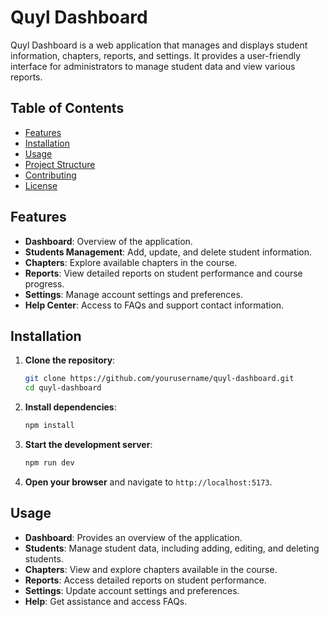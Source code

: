 # Quyl Dashboard

Quyl Dashboard is a web application that manages and displays student information, chapters, reports, and settings. It provides a user-friendly interface for administrators to manage student data and view various reports.

## Table of Contents

- [Features](#features)
- [Installation](#installation)
- [Usage](#usage)
- [Project Structure](#project-structure)
- [Contributing](#contributing)
- [License](#license)

## Features

- **Dashboard**: Overview of the application.
- **Students Management**: Add, update, and delete student information.
- **Chapters**: Explore available chapters in the course.
- **Reports**: View detailed reports on student performance and course progress.
- **Settings**: Manage account settings and preferences.
- **Help Center**: Access to FAQs and support contact information.

## Installation

1. **Clone the repository**:
   ```bash
   git clone https://github.com/yourusername/quyl-dashboard.git
   cd quyl-dashboard
   ```

2. **Install dependencies**:
   ```bash
   npm install
   ```

3. **Start the development server**:
   ```bash
   npm run dev
   ```

4. **Open your browser** and navigate to `http://localhost:5173`.

## Usage

- **Dashboard**: Provides an overview of the application.
- **Students**: Manage student data, including adding, editing, and deleting students.
- **Chapters**: View and explore chapters available in the course.
- **Reports**: Access detailed reports on student performance.
- **Settings**: Update account settings and preferences.
- **Help**: Get assistance and access FAQs.


